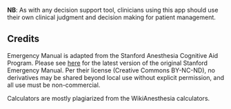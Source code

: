 **NB**: As with any decision support tool, clinicians using this app should use their own clinical judgment and decision making for patient management.

## Credits
Emergency Manual is adapted from the Stanford Anesthesia Cognitive Aid Program. Please see [here](http://emergencymanual.stanford.edu) for the latest version of the original Stanford Emergency Manual.  Per their license (Creative Commons BY-NC-ND), no derivatives may be shared beyond local use without explicit permission, and all use must be non-commercial.

Calculators are mostly plagiarized from the WikiAnesthesia calculators.